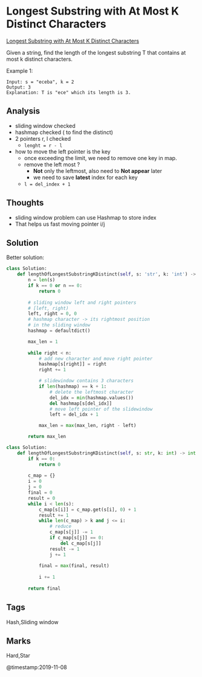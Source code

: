 # Longest Substring with At Most K Distinct Characters
[Longest Substring with At Most K Distinct Characters](https://leetcode.com/problems/longest-substring-with-at-most-k-distinct-characters)

Given a string, find the length of the longest substring T that contains at most k distinct characters.

Example 1:
```
Input: s = "eceba", k = 2
Output: 3
Explanation: T is "ece" which its length is 3.
```
## Analysis
- sliding window checked
- hashmap checked ( to find the distinct)
- 2 pointers r, l checked
  - `lenght = r - l` 
- how to move the left pointer is the key
  - once exceeding the limit, we need to remove one key in map. 
  - remove the left most ?
    - **Not** only the leftmost, also need to **Not appear** later
    - we need to save **latest** index for each key 
  - `l = del_index + 1`

## Thoughts
- sliding window problem can use Hashmap to store index
- That helps us fast moving pointer i/j


## Solution
Better solution:
```python
class Solution:
    def lengthOfLongestSubstringKDistinct(self, s: 'str', k: 'int') -> 'int':
        n = len(s) 
        if k == 0 or n == 0:
            return 0
        
        # sliding window left and right pointers
        # [left, right)
        left, right = 0, 0
        # hashmap character -> its rightmost position 
        # in the sliding window
        hashmap = defaultdict()

        max_len = 1
        
        while right < n:
            # add new character and move right pointer
            hashmap[s[right]] = right
            right += 1

            # slidewindow contains 3 characters
            if len(hashmap) == k + 1:
                # delete the leftmost character
                del_idx = min(hashmap.values())
                del hashmap[s[del_idx]]
                # move left pointer of the slidewindow
                left = del_idx + 1

            max_len = max(max_len, right - left)

        return max_len
```


```python
class Solution:
    def lengthOfLongestSubstringKDistinct(self, s: str, k: int) -> int:
        if k == 0:
            return 0 
        
        c_map = {}
        i = 0
        j = 0
        final = 0
        result = 0
        while i < len(s):
            c_map[s[i]] = c_map.get(s[i], 0) + 1
            result += 1
            while len(c_map) > k and j <= i:
                # reduce
                c_map[s[j]] -= 1
                if c_map[s[j]] == 0:
                    del c_map[s[j]]
                result -= 1
                j += 1
                
            final = max(final, result)
                
            i += 1    
            
        return final
```

## Tags
Hash,Sliding window

## Marks
Hard,Star


@timestamp:2019-11-08
